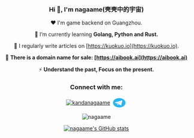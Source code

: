 <div align="center">
<h3>Hi 👋, I'm nagaame(壳壳中的宇宙)</h3>

 ❤️ I'm game backend on Guangzhou. 

 🌱 I’m currently learning **Golang, Python and Rust.**

 📝 I regularly write articles on [https://kuokuo.io](https://kuokuo.io).

 📇 **There is a domain name for sale: [https://aibook.ai](https://aibook.ai)**

 ⚡ **Understand the past, Focus on the present.**

<h3>Connect with me:</h3>
<p>
<a href="https://twitter.com/kandanagaame" target="blank"><img align="center" src="https://raw.githubusercontent.com/rahuldkjain/github-profile-readme-generator/master/src/images/icons/Social/twitter.svg" alt="kandanagaame" height="30" width="40" /></a>
<a href="https://t.me/kekedayo" target="blank"><img align="center" src="https://raw.githubusercontent.com/nagaame/nagaame/master/telegram.svg" alt="telegram" height="30" width="40" /></a>
</p>

![nagaame](https://counter.nagaame.workers.dev/get/@nagaame)

[![nagaame's GitHub stats](https://github-readme-stats-six-xi-n7eva9frm5.vercel.app/api?username=nagaame&count_private=true&show_icons=true&hide=contribs&theme=tokyonight)](https://github.com/nagaame/github-readme-stats)

</div>
